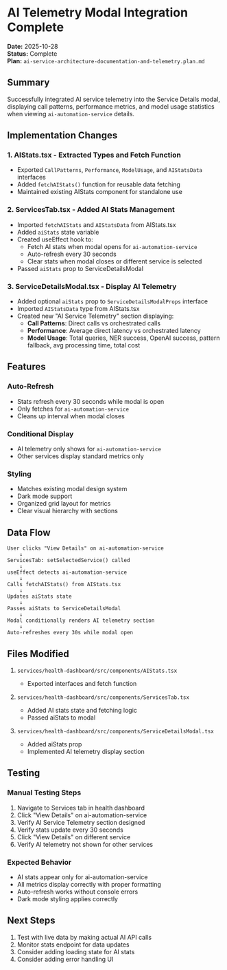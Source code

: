 # AI Telemetry Modal Integration Complete

**Date:** 2025-10-28  
**Status:** Complete  
**Plan:** `ai-service-architecture-documentation-and-telemetry.plan.md`

## Summary

Successfully integrated AI service telemetry into the Service Details modal, displaying call patterns, performance metrics, and model usage statistics when viewing `ai-automation-service` details.

## Implementation Changes

### 1. **AIStats.tsx** - Extracted Types and Fetch Function
- Exported `CallPatterns`, `Performance`, `ModelUsage`, and `AIStatsData` interfaces
- Added `fetchAIStats()` function for reusable data fetching
- Maintained existing AIStats component for standalone use

### 2. **ServicesTab.tsx** - Added AI Stats Management
- Imported `fetchAIStats` and `AIStatsData` from AIStats.tsx
- Added `aiStats` state variable
- Created useEffect hook to:
  - Fetch AI stats when modal opens for `ai-automation-service`
  - Auto-refresh every 30 seconds
  - Clear stats when modal closes or different service is selected
- Passed `aiStats` prop to ServiceDetailsModal

### 3. **ServiceDetailsModal.tsx** - Display AI Telemetry
- Added optional `aiStats` prop to `ServiceDetailsModalProps` interface
- Imported `AIStatsData` type from AIStats.tsx
- Created new "AI Service Telemetry" section displaying:
  - **Call Patterns**: Direct calls vs orchestrated calls
  - **Performance**: Average direct latency vs orchestrated latency
  - **Model Usage**: Total queries, NER success, OpenAI success, pattern fallback, avg processing time, total cost

## Features

### Auto-Refresh
- Stats refresh every 30 seconds while modal is open
- Only fetches for `ai-automation-service`
- Cleans up interval when modal closes

### Conditional Display
- AI telemetry only shows for `ai-automation-service`
- Other services display standard metrics only

### Styling
- Matches existing modal design system
- Dark mode support
- Organized grid layout for metrics
- Clear visual hierarchy with sections

## Data Flow

```
User clicks "View Details" on ai-automation-service
    ↓
ServicesTab: setSelectedService() called
    ↓
useEffect detects ai-automation-service
    ↓
Calls fetchAIStats() from AIStats.tsx
    ↓
Updates aiStats state
    ↓
Passes aiStats to ServiceDetailsModal
    ↓
Modal conditionally renders AI telemetry section
    ↓
Auto-refreshes every 30s while modal open
```

## Files Modified

1. `services/health-dashboard/src/components/AIStats.tsx`
   - Exported interfaces and fetch function
   
2. `services/health-dashboard/src/components/ServicesTab.tsx`
   - Added AI stats state and fetching logic
   - Passed aiStats to modal
   
3. `services/health-dashboard/src/components/ServiceDetailsModal.tsx`
   - Added aiStats prop
   - Implemented AI telemetry display section

## Testing

### Manual Testing Steps
1. Navigate to Services tab in health dashboard
2. Click "View Details" on ai-automation-service
3. Verify AI Service Telemetry section designed
4. Verify stats update every 30 seconds
5. Click "View Details" on different service
6. Verify AI telemetry not shown for other services

### Expected Behavior
- AI stats appear only for ai-automation-service
- All metrics display correctly with proper formatting
- Auto-refresh works without console errors
- Dark mode styling applies correctly

## Next Steps

1. Test with live data by making actual AI API calls
2. Monitor stats endpoint for data updates
3. Consider adding loading state for AI stats
4. Consider adding error handling UI


